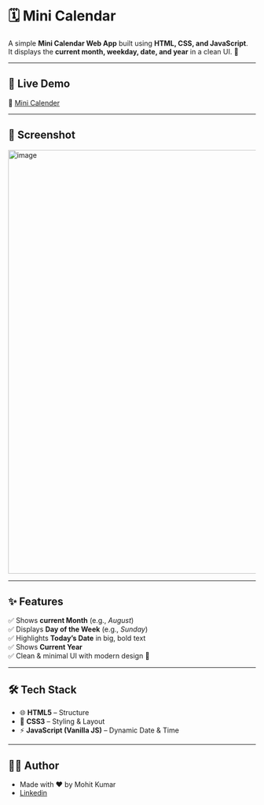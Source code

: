 # 🗓️ Mini Calendar  

A simple **Mini Calendar Web App** built using **HTML, CSS, and JavaScript**.  
It displays the **current month, weekday, date, and year** in a clean UI. 🎉  

---

## 🚀 Live Demo  
🔗 [Mini Calender](https://mini-calender-js.netlify.app/)  

---

## 📸 Screenshot  

<img width="1348" height="860" alt="image" src="https://github.com/user-attachments/assets/c133044f-d775-4bf8-9807-adb42b60fb5f" />

---

## ✨ Features  
✅ Shows **current Month** (e.g., *August*)  
✅ Displays **Day of the Week** (e.g., *Sunday*)  
✅ Highlights **Today’s Date** in big, bold text  
✅ Shows **Current Year**  
✅ Clean & minimal UI with modern design 🎨  

---

## 🛠️ Tech Stack  
- 🌐 **HTML5** – Structure  
- 🎨 **CSS3** – Styling & Layout  
- ⚡ **JavaScript (Vanilla JS)** – Dynamic Date & Time  

---

## 👨‍💻 Author
- Made with ❤️ by Mohit Kumar
- [Linkedin](https://www.linkedin.com/in/mohit-kumar16)
